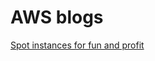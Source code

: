# AWS blogs

[Spot instances for fun and profit](https://medium.com/@the.gigi/mastering-spot-instances-on-kubernetes-for-fun-and-profit-f274e7d59005#:~:text=Spot%20instances%20use%20the%20same,able%20to%20provision%20new%20nodes.)